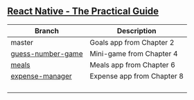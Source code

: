 ## [React Native - The Practical Guide](https://learning.oreilly.com/videos/react-native/9781789139747/)

| Branch                                                                              | Description                |
| ----------------------------------------------------------------------------------- | -------------------------- |
| master                                                                              | Goals app from Chapter 2   |
| [guess-number-game](https://github.com/Greatshock/rn-course/tree/guess-number-game) | Mini-game from Chapter 4   |
| [meals](https://github.com/Greatshock/rn-course/tree/meals)                         | Meals app from Chapter 6   |
| [expense-manager](https://github.com/Greatshock/rn-course/tree/expense-manager)     | Expense app from Chapter 8 |
|                                                                                     |                            |
|                                                                                     |                            |
|                                                                                     |                            |
|                                                                                     |                            |
